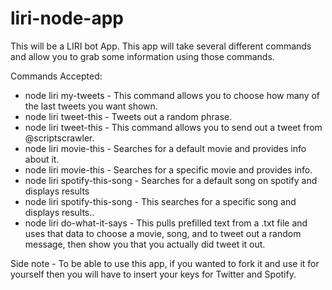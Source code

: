 # liri-node-app
This will be a LIRI bot App.
This app will take several different commands and allow you to grab some information using those commands.

Commands Accepted:

* node liri my-tweets <number of tweets to show>  - This command allows you to choose how many of the last tweets you want shown.<br />
* node liri tweet-this  - Tweets out a random phrase.<br />
* node liri tweet-this <tweet message>  - This command allows you to send out a tweet from @scriptscrawler.<br />
* node liri movie-this  - Searches for a default movie and provides info about it.<br />
* node liri movie-this <movie title> - Searches for a specific movie and provides info.<br />
* node liri spotify-this-song  - Searches for a default song on spotify and displays results<br />
* node liri spotify-this-song <song name>  - This searches for a specific song and displays results..<br />
* node liri do-what-it-says  - This pulls prefilled text from a .txt file and uses that data to choose a movie, song, and to tweet out a random message, then show you that you actually did tweet it out.<br />

Side note - To be able to use this app, if you wanted to fork it and use it for yourself then you will have to insert your keys for Twitter and Spotify.
